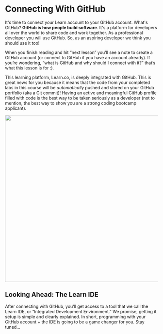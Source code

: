 # Connecting With GitHub

It's time to connect your Learn account to your GitHub account. What's GitHub? **GitHub is how people build software**. It's a platform for developers all over the world to share code and work together. As a professional developer you will use GitHub. So, as an aspiring developer we think you should use it too!

When you finish reading and hit “next lesson” you’ll see a note to create a GitHub account (or connect to GitHub if you have an account already). If you’re wondering, “what is GitHub and why should I connect with it?” that’s what this lesson is for :).

This learning platform, Learn.co, is deeply integrated with GitHub. This is great news for you because it means that the code from your completed labs in this course will be *automatically* pushed and stored on your GitHub portfolio (aka a Git commit)! Having an active and meaningful GitHub profile filled with code is the best way to be taken seriously as a developer (not to mention, the best way to show you are a strong coding bootcamp applicant).

<img height="auto" width="550px" src="https://s3-us-west-2.amazonaws.com/curriculum-content/streamlined-onboarding/github-image.png" />

## Looking Ahead: The Learn IDE

After connecting with GitHub, you’ll get access to a tool that we call the Learn IDE, or “Integrated Development Environment.” We promise, getting it setup is simple and clearly explained. In short, programming with your GitHub account + the IDE is going to be a game changer for you. Stay tuned… 